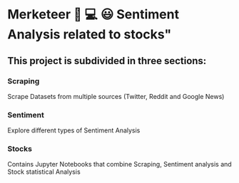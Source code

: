 # Merketeer :mag_right: :computer: :smiley: Sentiment Analysis related to stocks"

## This project is subdivided in three sections:
### Scraping
Scrape Datasets from multiple sources (Twitter, Reddit and Google News)
### Sentiment
Explore different types of Sentiment Analysis
### Stocks
Contains Jupyter Notebooks that combine Scraping, Sentiment analysis and Stock statistical Analysis
